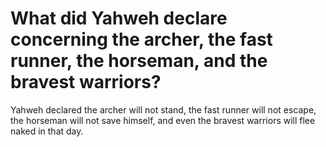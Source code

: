 # What did Yahweh declare concerning the archer, the fast runner, the horseman, and the bravest warriors?

Yahweh declared the archer will not stand, the fast runner will not escape, the horseman will not save himself, and even the bravest warriors will flee naked in that day.
